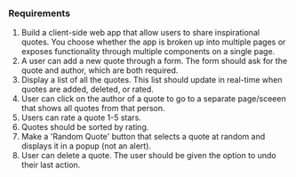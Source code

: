 <h3>Requirements</h3><ol><li>Build a client-side web app that allow users to share inspirational quotes. You choose whether the app is broken up into multiple pages or exposes functionality through multiple components on a single page.</li><li>A user can add a new quote through a form. The form should ask for the quote and author, which are both required.</li><li>Display a list of all the quotes. This list should update in real-time when quotes are added, deleted, or rated.</li><li>User can click on the author of a quote to go to a separate page/sceeen that shows all quotes from that person.</li><li>Users can rate a quote 1-5 stars.</li><li>Quotes should be sorted by rating.</li><li>Make a 'Random Quote' button that selects a quote at random and displays it in a popup (not an alert).</li><li>User can delete a quote. The user should be given the option to undo their last action.</li></ol>
